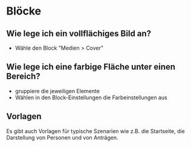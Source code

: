 # Blöcke

## Wie lege ich ein vollflächiges Bild an?
- Wähle den Block "Medien > Cover"

## Wie lege ich eine farbige Fläche unter einen Bereich?
- gruppiere die jeweiligen Elemente
- Wählen in den Block-Einstellungen die Farbeinstellungen aus

## Vorlagen
Es gibt auch Vorlagen für typische Szenarien wie z.B. die Startseite, die Darstellung von Personen und von Anträgen.